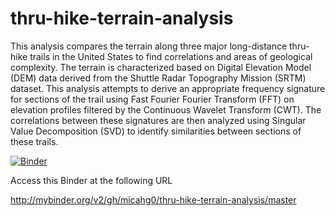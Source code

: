 # thru-hike-terrain-analysis
This analysis compares the terrain along three major long-distance thru-hike trails in the United States to find correlations and areas of geological complexity. The terrain is characterized based on Digital Elevation Model (DEM) data derived from the Shuttle Radar Topography Mission (SRTM) dataset. This analysis attempts to derive an appropriate frequency signature for sections of the trail using Fast Fourier Fourier Transform (FFT) on elevation profiles filtered by the Continuous Wavelet Transform (CWT). The correlations between these signatures are then analyzed using Singular Value Decomposition (SVD) to identify similarities between sections of these trails.

[![Binder](http://mybinder.org/badge_logo.svg)](http://mybinder.org/v2/gh/micahg0/thru-hike-terrain-analysis/master)

Access this Binder at the following URL 

http://mybinder.org/v2/gh/micahg0/thru-hike-terrain-analysis/master